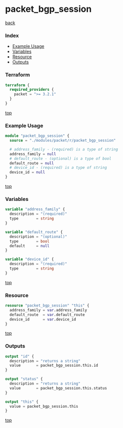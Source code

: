 # packet_bgp_session

[back](../packet.md)

### Index

- [Example Usage](#example-usage)
- [Variables](#variables)
- [Resource](#resource)
- [Outputs](#outputs)

### Terraform

```terraform
terraform {
  required_providers {
    packet = ">= 3.2.1"
  }
}
```

[top](#index)

### Example Usage

```terraform
module "packet_bgp_session" {
  source = "./modules/packet/r/packet_bgp_session"

  # address_family - (required) is a type of string
  address_family = null
  # default_route - (optional) is a type of bool
  default_route = null
  # device_id - (required) is a type of string
  device_id = null
}
```

[top](#index)

### Variables

```terraform
variable "address_family" {
  description = "(required)"
  type        = string
}

variable "default_route" {
  description = "(optional)"
  type        = bool
  default     = null
}

variable "device_id" {
  description = "(required)"
  type        = string
}
```

[top](#index)

### Resource

```terraform
resource "packet_bgp_session" "this" {
  address_family = var.address_family
  default_route  = var.default_route
  device_id      = var.device_id
}
```

[top](#index)

### Outputs

```terraform
output "id" {
  description = "returns a string"
  value       = packet_bgp_session.this.id
}

output "status" {
  description = "returns a string"
  value       = packet_bgp_session.this.status
}

output "this" {
  value = packet_bgp_session.this
}
```

[top](#index)